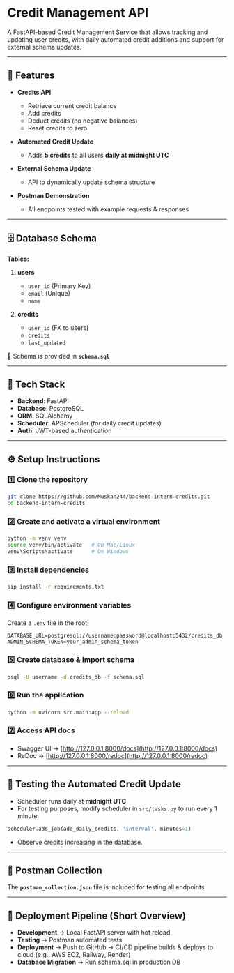# Credit Management API

A FastAPI-based Credit Management Service that allows tracking and updating user credits, with daily automated credit additions and support for external schema updates.

---

## 📌 Features

* **Credits API**

  * Retrieve current credit balance
  * Add credits
  * Deduct credits (no negative balances)
  * Reset credits to zero
* **Automated Credit Update**

  * Adds **5 credits** to all users **daily at midnight UTC**
* **External Schema Update**

  * API to dynamically update schema structure
* **Postman Demonstration**

  * All endpoints tested with example requests & responses

---

## 🗄 Database Schema

**Tables:**

1. **users**

   * `user_id` (Primary Key)
   * `email` (Unique)
   * `name`
2. **credits**

   * `user_id` (FK to users)
   * `credits`
   * `last_updated`

📄 Schema is provided in **`schema.sql`**

---

## 🚀 Tech Stack

* **Backend**: FastAPI
* **Database**: PostgreSQL
* **ORM**: SQLAlchemy
* **Scheduler**: APScheduler (for daily credit updates)
* **Auth**: JWT-based authentication

---

## ⚙️ Setup Instructions

### 1️⃣ Clone the repository

```bash
git clone https://github.com/Muskan244/backend-intern-credits.git
cd backend-intern-credits
```

### 2️⃣ Create and activate a virtual environment

```bash
python -m venv venv
source venv/bin/activate   # On Mac/Linux
venv\Scripts\activate      # On Windows
```

### 3️⃣ Install dependencies

```bash
pip install -r requirements.txt
```

### 4️⃣ Configure environment variables

Create a `.env` file in the root:

```
DATABASE_URL=postgresql://username:password@localhost:5432/credits_db
ADMIN_SCHEMA_TOKEN=your_admin_schema_token
```

### 5️⃣ Create database & import schema

```bash
psql -U username -d credits_db -f schema.sql
```

### 6️⃣ Run the application

```bash
python -m uvicorn src.main:app --reload
```

### 7️⃣ Access API docs

* Swagger UI → [http://127.0.0.1:8000/docs](http://127.0.0.1:8000/docs)
* ReDoc → [http://127.0.0.1:8000/redoc](http://127.0.0.1:8000/redoc)

---

## 🧪 Testing the Automated Credit Update

* Scheduler runs daily at **midnight UTC**
* For testing purposes, modify scheduler in `src/tasks.py` to run every 1 minute:

```python
scheduler.add_job(add_daily_credits, 'interval', minutes=1)
```

* Observe credits increasing in the database.

---

## 📜 Postman Collection

The **`postman_collection.json`** file is included for testing all endpoints.

---

## 📄 Deployment Pipeline (Short Overview)

* **Development** → Local FastAPI server with hot reload
* **Testing** → Postman automated tests
* **Deployment** → Push to GitHub → CI/CD pipeline builds & deploys to cloud (e.g., AWS EC2, Railway, Render)
* **Database Migration** → Run schema.sql in production DB
